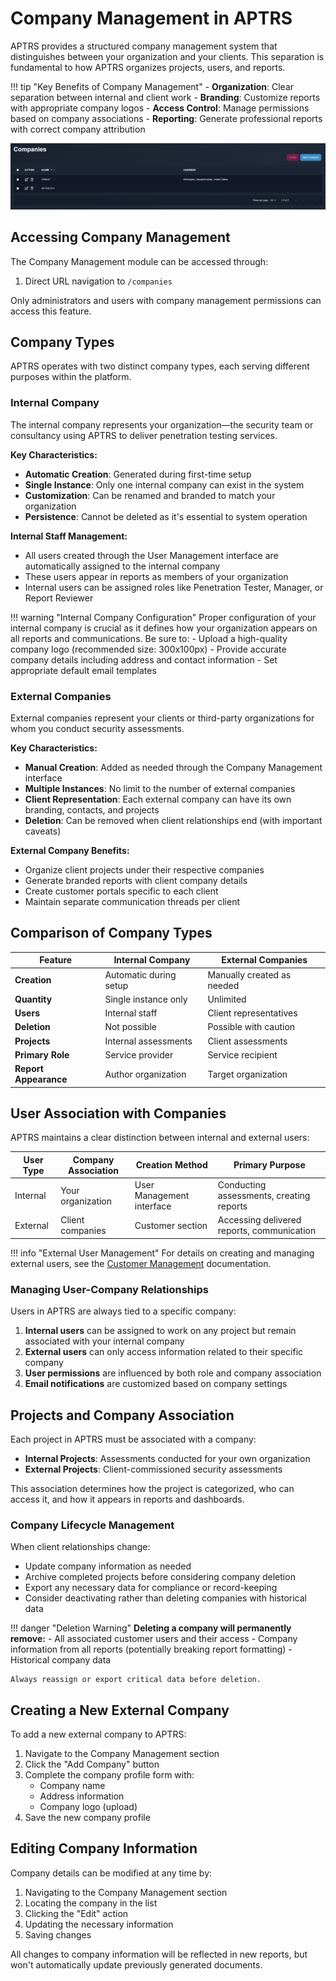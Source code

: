 # Company Management in APTRS

APTRS provides a structured company management system that distinguishes between your organization and your clients. This separation is fundamental to how APTRS organizes projects, users, and reports.

!!! tip "Key Benefits of Company Management"
    - **Organization**: Clear separation between internal and client work
    - **Branding**: Customize reports with appropriate company logos
    - **Access Control**: Manage permissions based on company associations
    - **Reporting**: Generate professional reports with correct company attribution

![Company Management Interface](https://raw.githubusercontent.com/APTRS/APTRS-Changelog/refs/heads/main/images/company.png)

## Accessing Company Management

The Company Management module can be accessed through:

1. Direct URL navigation to `/companies`

Only administrators and users with company management permissions can access this feature.

## Company Types

APTRS operates with two distinct company types, each serving different purposes within the platform.

### Internal Company

The internal company represents your organization—the security team or consultancy using APTRS to deliver penetration testing services.

**Key Characteristics:**

- **Automatic Creation**: Generated during first-time setup
- **Single Instance**: Only one internal company can exist in the system
- **Customization**: Can be renamed and branded to match your organization
- **Persistence**: Cannot be deleted as it's essential to system operation

**Internal Staff Management:**

- All users created through the User Management interface are automatically assigned to the internal company
- These users appear in reports as members of your organization
- Internal users can be assigned roles like Penetration Tester, Manager, or Report Reviewer

!!! warning "Internal Company Configuration"
    Proper configuration of your internal company is crucial as it defines how your organization appears on all reports and communications. Be sure to:
    - Upload a high-quality company logo (recommended size: 300x100px)
    - Provide accurate company details including address and contact information
    - Set appropriate default email templates

### External Companies

External companies represent your clients or third-party organizations for whom you conduct security assessments.

**Key Characteristics:**

- **Manual Creation**: Added as needed through the Company Management interface
- **Multiple Instances**: No limit to the number of external companies
- **Client Representation**: Each external company can have its own branding, contacts, and projects
- **Deletion**: Can be removed when client relationships end (with important caveats)

**External Company Benefits:**

- Organize client projects under their respective companies
- Generate branded reports with client company details
- Create customer portals specific to each client
- Maintain separate communication threads per client

## Comparison of Company Types

| Feature | Internal Company | External Companies |
|---------|------------------|-------------------|
| **Creation** | Automatic during setup | Manually created as needed |
| **Quantity** | Single instance only | Unlimited |
| **Users** | Internal staff | Client representatives |
| **Deletion** | Not possible | Possible with caution |
| **Projects** | Internal assessments | Client assessments |
| **Primary Role** | Service provider | Service recipient |
| **Report Appearance** | Author organization | Target organization |

## User Association with Companies

APTRS maintains a clear distinction between internal and external users:

| User Type | Company Association | Creation Method | Primary Purpose |
|-----------|---------------------|-----------------|-----------------|
| Internal | Your organization | User Management interface | Conducting assessments, creating reports |
| External | Client companies | Customer section | Accessing delivered reports, communication |

!!! info "External User Management"
    For details on creating and managing external users, see the [Customer Management](customer.md) documentation.

### Managing User-Company Relationships

Users in APTRS are always tied to a specific company:

1. **Internal users** can be assigned to work on any project but remain associated with your internal company
2. **External users** can only access information related to their specific company
3. **User permissions** are influenced by both role and company association
4. **Email notifications** are customized based on company settings

## Projects and Company Association

Each project in APTRS must be associated with a company:

- **Internal Projects**: Assessments conducted for your own organization
- **External Projects**: Client-commissioned security assessments

This association determines how the project is categorized, who can access it, and how it appears in reports and dashboards.




### Company Lifecycle Management

When client relationships change:

- Update company information as needed
- Archive completed projects before considering company deletion
- Export any necessary data for compliance or record-keeping
- Consider deactivating rather than deleting companies with historical data

!!! danger "Deletion Warning"
    **Deleting a company will permanently remove:**
    - All associated customer users and their access
    - Company information from all reports (potentially breaking report formatting)
    - Historical company data

    Always reassign or export critical data before deletion.

## Creating a New External Company

To add a new external company to APTRS:

1. Navigate to the Company Management section
2. Click the "Add Company" button
3. Complete the company profile form with:
   - Company name
   - Address information
   - Company logo (upload)
4. Save the new company profile


## Editing Company Information

Company details can be modified at any time by:

1. Navigating to the Company Management section
2. Locating the company in the list
3. Clicking the "Edit" action
4. Updating the necessary information
5. Saving changes

All changes to company information will be reflected in new reports, but won't automatically update previously generated documents.

